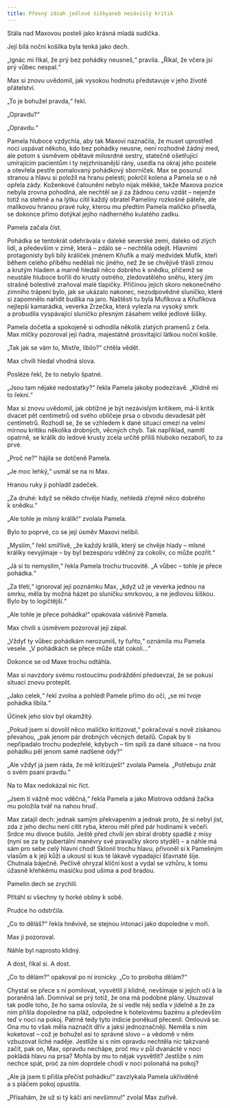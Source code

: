 ```yaml
---
title: Přesný zásah jedlové šiškyaneb nezávislý kritik
---
```


Stála nad Maxovou postelí jako krásná mladá sudička.

  

Její bílá noční košilka byla tenká jako dech.

„Ignác mi říkal, že prý bez pohádky neusneš,“ pravila. „Říkal, že včera jsi prý vůbec nespal.“

Max si znovu uvědomil, jak vysokou hodnotu představuje v jeho životě přátelství.

„To je bohužel pravda,“ řekl.

„Opravdu?“

„Opravdu.“

Pamela hluboce vzdychla, aby tak Maxovi naznačila, že muset uprostřed noci uspávat někoho, kdo bez pohádky neusne, není rozhodně žádný med, ale potom s úsměvem obětavé milosrdné sestry, statečně ošetřující umírajícím pacientům i ty nejzhnisanější rány, usedla na okraj jeho postele a otevřela pestře pomalovaný pohádkový sborníček. Max se posunul stranou a hlavu si položil na hranu pelesti; pokrčil kolena a Pamela se o ně opřela zády. Koženkové čalounění nebylo nijak měkké, takže Maxova pozice nebyla zrovna pohodlná, ale nechtěl se jí za žádnou cenu vzdát – nejenže totiž na stehně a na lýtku cítil každý obratel Pameliny rozkošné páteře, ale malíkovou hranou pravé ruky, kterou mu předtím Pamela maličko přisedla, se dokonce přímo dotýkal jejího nádherného kulatého zadku.

Pamela začala číst.

Pohádka se tentokrát odehrávala v daleké severské zemi, daleko od zlých lidí, a především v zimě, která – zdálo se – nechtěla odejít. Hlavními protagonisty byli bílý králíček jménem Kňufík a malý medvídek Mufík, kteří během celého příběhu nedělali nic jiného, než že se chvějivě třásli zimou a krutým hladem a marně hledali něco dobrého k snědku, přičemž se neustále hluboce bořili do krusty ostrého, zledovatělého sněhu, který jim strašně bolestivě zraňoval malé tlapičky. Příčinou jejich skoro nekonečného zimního trápení bylo, jak se ukázalo nakonec, nezodpovědné sluníčko, které si zapomnělo nařídit budíka na jaro. Naštěstí tu byla Mufíkova a Kňufíkova nejlepší kamarádka, veverka Zrzečka, která vylezla na vysoký smrk a probudila vyspávající sluníčko přesným zásahem velké jedlové šišky.

Pamela dočetla a spokojeně si odhodila několik zlatých pramenů z čela. Max mlčky pozoroval její ňadra, majestátně prosvítající látkou noční košile.

„Tak jak se vám to, Mistře, líbilo?“ chtěla vědět.

Max chvíli hledal vhodná slova.

Posléze řekl, že to nebylo špatné.

„Jsou tam nějaké nedostatky?“ řekla Pamela jakoby podezíravě. „Klidně mi to řekni.“

Max si znovu uvědomil, jak obtížné je být nezávislým kritikem, má-li kritik dvacet pět centimetrů od svého obličeje prsa o obvodu devadesát pět centimetrů. Rozhodl se, že se vzhledem k dané situaci omezí na velmi mírnou kritiku několika drobných, věcných chyb. Tak například, namítl opatrně, se králík do ledové krusty zcela určitě příliš hluboko nezaboří, to za prvé.

„Proč ne?“ hájila se dotčeně Pamela.

„Je moc lehký,“ usmál se na ni Max.

Hranou ruky jí pohladil zadeček.

„Za druhé: když se někdo chvěje hlady, nehledá zřejmě něco dobrého k snědku.“

„Ale tohle je mlsný králík!“ zvolala Pamela.

Bylo to poprvé, co se její úsměv Maxovi nelíbil.

„Myslím,“ řekl smířlivě, „že každý králík, který se chvěje hlady – mlsné králíky nevyjímaje – by byl bezesporu vděčný za cokoliv, co může pozřít.“

„Já si to nemyslím,“ řekla Pamela trochu trucovitě. „A vůbec – tohle je přece pohádka.“

„Za třetí,“ ignoroval její poznámku Max, „když už je veverka jednou na smrku, měla by možná házet po sluníčku smrkovou, a ne jedlovou šiškou. Bylo by to logičtější.“

„Ale tohle je přece pohádka!“ opakovala vášnivě Pamela.

Max chvíli s úsměvem pozoroval její zápal.

„Vždyť ty vůbec pohádkám nerozumíš, ty ťuňto,“ oznámila mu Pamela vesele. „V pohádkách se přece může stát cokoli…“

Dokonce se od Maxe trochu odtáhla.

Max si navzdory svému rostoucímu podráždění předsevzal, že se pokusí situaci znovu proteplit.

„Jako celek,“ řekl zvolna a pohlédl Pamele přímo do očí, „se mi tvoje pohádka líbila.“

Účinek jeho slov byl okamžitý.

„Pokud jsem si dovolil něco maličko kritizovat,“ pokračoval s nově získanou převahou, „pak jenom pár drobných věcných detailů. Copak by ti nepřipadalo trochu podezřelé, kdybych – tím spíš za dané situace – na tvou pohádku pěl jenom samé nadšené ódy?“

„Ale vždyť já jsem ráda, že mě kritizuješ!“ zvolala Pamela. „Potřebuju znát o svém psaní pravdu.“

Na to Max nedokázal nic říct.

„Jsem ti vážně moc vděčná,“ řekla Pamela a jako Mistrova oddaná žačka mu položila tvář na nahou hruď.

Max zatajil dech: jednak samým překvapením a jednak proto, že si nebyl jist, zda z jeho dechu není cítit ryba, kterou měl před pár hodinami k večeři. Srdce mu divoce bušilo. Ještě před chvílí jen sbíral drobty spadlé z mísy (nyní se za ty pubertální manévry své pravačky skoro styděl) – a náhle má sám pro sebe celý hlavní chod! Sklonil trochu hlavu, přivoněl si k Pameliným vlasům a k její kůži a ukousl si kus té lákavě vypadající šťavnaté šíje. Chutnala báječně. Pečlivě ohryzal klíční kost a vydal se vzhůru, k tomu úžasně křehkému masíčku pod ušima a pod bradou.

Pamelin dech se zrychlil.

Přitáhl si všechny ty horké obliny k sobě.

Prudce ho odstrčila.

„Co to děláš?“ řekla hněvivě, se stejnou intonací jako dopoledne v moři.

Max ji pozoroval.

Náhle byl naprosto klidný.

A dost, říkal si. A dost.

„Co to dělám?“ opakoval po ní ironicky. „Co to proboha dělám?“

Chystal se přece s ní pomilovat, vysvětlil jí klidně, nevšímaje si jejích očí à la poraněná laň. Domníval se prý totiž, že ona má podobné plány. Usuzoval tak podle toho, že ho sama oslovila, že si vedle něj sedla v jídelně a že za ním přišla dopoledne na pláž, odpoledne k hotelovému bazénu a především teď v noci na pokoj. Patrně tedy tyto indicie poněkud přecenil. Omlouvá se. Ona mu to však měla naznačit dřív a jaksi jednoznačněji. Neměla s ním koketovat – což je bohužel asi to správné slovo – a vědomě v něm vzbuzovat liché naděje. Jestliže si s ním opravdu nechtěla nic takzvaně začít, pak on, Max, opravdu nechápe, proč mu v půl dvanácté v noci pokládá hlavu na prsa? Mohla by mu to nějak vysvětlit? Jestliže s ním nechce spát, proč za ním doprdele chodí v noci polonahá na pokoj?

„Ale já jsem ti přišla přečíst pohádku!“ zavzlykala Pamela ukřiv­dě­ně a s pláčem pokoj opustila.

„Přísahám, že už si tý káči ani nevšimnu!“ zvolal Max zuřivě.
